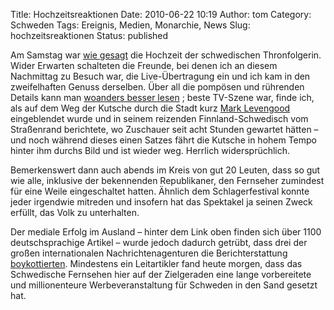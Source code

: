 Title: Hochzeitsreaktionen
Date: 2010-06-22 10:19
Author: tom
Category: Schweden
Tags: Ereignis, Medien, Monarchie, News
Slug: hochzeitsreaktionen
Status: published

Am Samstag war [wie
gesagt](http://www.fiket.de/2010/06/18/brollopsjippo/) die Hochzeit der
schwedischen Thronfolgerin. Wider Erwarten schalteten die Freunde, bei
denen ich an diesem Nachmittag zu Besuch war, die Live-Übertragung ein
und ich kam in den zweifelhaften Genuss derselben. Über all die pompösen
und rührenden Details kann man [woanders besser
lesen](http://news.google.de/news/story?pz=1&cf=all&ned=de&cf=all&ncl=duJg_apH9gw2VgMYE1iP6Z5S8nvQM)
; beste TV-Szene war, finde ich, als auf dem Weg der Kutsche durch die
Stadt kurz [Mark Levengood](http://sv.wikipedia.org/wiki/Mark_Levengood)
eingeblendet wurde und in seinem reizenden Finnland-Schwedisch vom
Straßenrand berichtete, wo Zuschauer seit acht Stunden gewartet hätten –
und noch während dieses einen Satzes fährt die Kutsche in hohem Tempo
hinter ihm durchs Bild und ist wieder weg. Herrlich widersprüchlich.

Bemerkenswert dann auch abends im Kreis von gut 20 Leuten, dass so gut
wie alle, inklusive der bekennenden Republikaner, den Fernseher
zumindest für eine Weile eingeschaltet hatten. Ähnlich dem
Schlagerfestival konnte jeder irgendwie mitreden und insofern hat das
Spektakel ja seinen Zweck erfüllt, das Volk zu unterhalten.

Der mediale Erfolg im Ausland – hinter dem Link oben finden sich über
1100 deutschsprachige Artikel – wurde jedoch dadurch getrübt, dass drei
der großen internationalen Nachrichtenagenturen die Berichterstattung
[boykottierten](http://www.tagesschau.de/ausland/hochzeitsboykott100.html).
Mindestens ein Leitartikler fand heute morgen, dass das Schwedische
Fernsehen hier auf der Zielgeraden eine lange vorbereitete und
millionenteure Werbeveranstaltung für Schweden in den Sand gesetzt hat.

